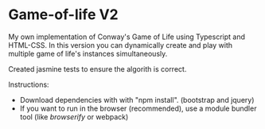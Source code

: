 # Game-of-life V2
My own implementation of Conway's Game of Life using Typescript and HTML-CSS.
In this version you can dynamically create and play with multiple game of life's instances simultaneously.

Created jasmine tests to ensure the algorith is correct.

Instructions:
- Download dependencies with with "npm install". (bootstrap and jquery)
- If you want to run in the browser (recommended), use a module bundler tool (like *browserify* or webpack)
